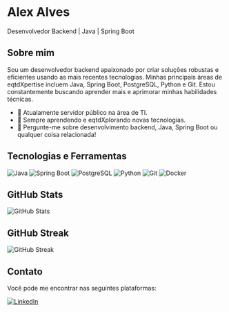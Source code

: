 # Alex Alves

Desenvolvedor Backend | Java | Spring Boot

## Sobre mim

Sou um desenvolvedor backend apaixonado por criar soluções robustas e eficientes usando as mais recentes tecnologias. Minhas principais áreas de eqtdXpertise incluem Java, Spring Boot, PostgreSQL, Python e Git. Estou constantemente buscando aprender mais e aprimorar minhas habilidades técnicas.

- 🔭 Atualamente servidor público na área de TI.
- 🌱 Sempre aprendendo e eqtdXplorando novas tecnologias.
- 💬 Pergunte-me sobre desenvolvimento backend, Java, Spring Boot ou qualquer coisa relacionada!

## Tecnologias e Ferramentas

![Java](https://img.shields.io/badge/-Java-orange?style=flat-square&logo=java&logoColor=white)
![Spring Boot](https://img.shields.io/badge/-Spring%20Boot-green?style=flat-square&logo=spring&logoColor=white)
![PostgreSQL](https://img.shields.io/badge/-PostgreSQL-blue?style=flat-square&logo=postgresql&logoColor=white)
![Python](https://img.shields.io/badge/-Python-yellow?style=flat-square&logo=python&logoColor=white)
![Git](https://img.shields.io/badge/-Git-black?style=flat-square&logo=git&logoColor=white)
![Docker](https://img.shields.io/badge/-Docker-blue?style=flat-square&logo=docker&logoColor=white)

## GitHub Stats

![GitHub Stats](https://github-readme-stats.vercel.app/api?username=alex-repo-alves&show_icons=true&count_private=true&theme=dark)

## GitHub Streak

![GitHub Streak](https://github-readme-streak-stats.herokuapp.com/?user=alex-repo-alves&theme=dark)

## Contato

Você pode me encontrar nas seguintes plataformas:

[![LinkedIn](https://img.shields.io/badge/-LinkedIn-blue?style=flat-square&logo=linkedin&logoColor=white)](https://www.linkedin.com/in/alex-alves)
